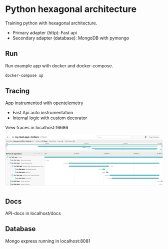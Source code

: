 # Python hexagonal architecture

Training python with hexagonal architecture.

- Primary adapter (http): Fast api
- Secondary adapter (database): MongoDB with pymongo

## Run

Run example app with docker and docker-compose.

```bash
docker-compose up
```

## Tracing

App instrumented with opentelemetry

- Fast Api auto instrumentation
- Internal logic with custom decorator

View traces in localhost:16686

![jaeger example](jaeger-example.png)

## Docs

API-docs in localhost/docs

## Database

Mongo express running in localhost:8081


